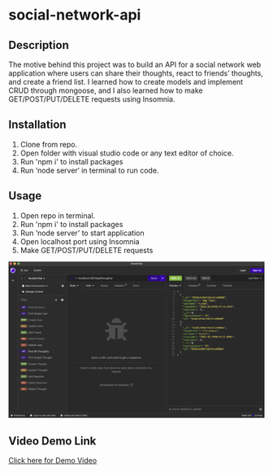 # social-network-api

## Description
The motive behind this project was to build an API for a social network web application where users can share their thoughts, react to friends’ thoughts, and create a friend list. I learned how to create models and implement CRUD through mongoose, and I also learned how to make GET/POST/PUT/DELETE requests using Insomnia. 
 
## Installation
1. Clone from repo.
2. Open folder with visual studio code or any text editor of choice.
3. Run 'npm i' to install packages
4. Run ‘node server‘ in terminal to run code.

## Usage
1. Open repo in terminal.
2. Run 'npm i' to install packages
3. Run ‘node server’ to start application
4. Open localhost port using Insomnia
5. Make GET/POST/PUT/DELETE requests

![Screenshot of get request on insomnia](./assets/images/allThoughtsSS.png)

## Video Demo Link
[Click here for Demo Video](https://drive.google.com/file/d/1dfoJe0MKiV8gqlVuCYktVfDEyd51niUc/view?usp=sharing)